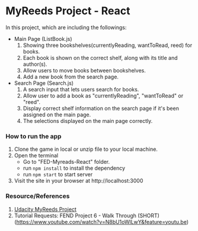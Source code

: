 # MyReeds Project - React

In this project, which are including the followings:
- Main Page (ListBook.js)
  1. Showing three bookshelves(currentlyReading, wantToRead, reed) for books.
  2. Each book is shown on the correct shelf, along with its title and author(s).
  3. Allow users to move books between bookshelves.
  4. Add a new book from the search page.
- Search Page (Search.js)
  1. A search input that lets users search for books.
  2. Allow user to add a book as "currentlyReading", "wantToRead" or "reed".
  3. Display correct shelf information on the search page if it's been assigned on the main page.
  4. The selections displayed on the main page correctly.

### How to run the app
1. Clone the game in local or unzip file to your local machine.
2. Open the terminal
   - Go to "FED-Myreads-React" folder.
   - run `npm install` to install the dependency
   - run `npm start` to start server
4. Visit the site in your browser at http://localhost:3000

### Resource/References
1. [Udacity MyReeds Project](https://www.diigo.com/outliner/fkkvtl/Udacity-MyReads%3A-My-Reads%3A-Book-Tracking-App-Project-(project-%236)?key=4sfz2eik4g)
2. Tutorial Requests: FEND Project 6 - Walk Through (SHORT) (https://www.youtube.com/watch?v=N8bU1oWlLwY&feature=youtu.be)
